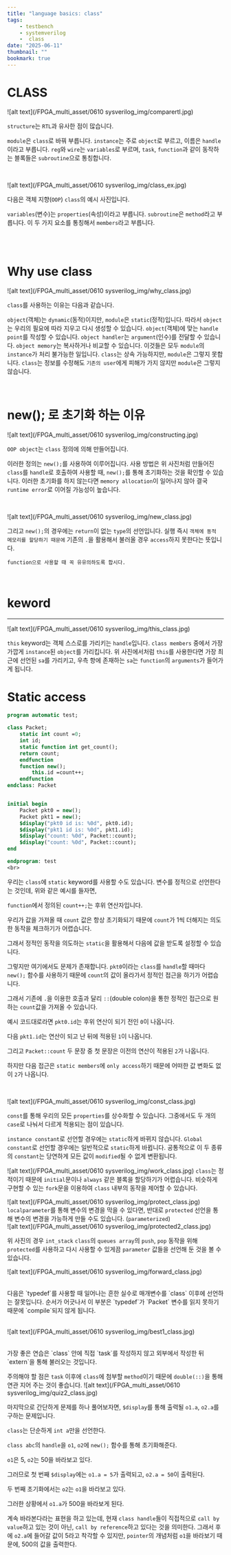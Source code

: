 ```yaml
---
title: "language basics: class"
tags:
    - testbench
    - systemverilog
    -  class
date: "2025-06-11"
thumbnail: ""
bookmark: true
---
```



# CLASS

![alt text](/FPGA_multi_asset/0610 sysverilog_img/comparertl.jpg)

`structure`는 `RTL`과 유사한 점이 많습니다.

 `module`은 `class`로 바꿔 부릅니다.
 `instance`는 주로 `object`로 부르고, 이름은 `handle`이라고 부릅니다.
 `reg`와 `wire`는 `variables`로 부르며, `task`, `function`과 같이 동작하는 블록들은 `subroutine`으로 통칭합니다.

<br>

![alt text](/FPGA_multi_asset/0610 sysverilog_img/class_ex.jpg)



다음은 객체 지향(`OOP`) `class`의 예시 사진입니다.

 `variables`(변수)는 `properties`(속성)이라고 부릅니다.
 `subroutine`은 `method`라고 부릅니다.
 이 두 가지 요소를 통칭해서 `members`라고 부릅니다.

<br>
<br>

# Why use class 

![alt text](/FPGA_multi_asset/0610 sysverilog_img/why_class.jpg)

`class`를 사용하는 이유는 다음과 같습니다.

 `object`(객체)는 `dynamic`(동적)이지만, `module`은 `static`(정적)입니다. 따라서 `object`는 우리의 필요에 따라 지우고 다시 생성할 수 있습니다.
 `object`(객체)에 맞는 `handle point`를 작성할 수 있습니다.
 `object handler`는 `argument`(인수)를 전달할 수 있습니다.
 `object memory`는 복사하거나 비교할 수 있습니다.
 이것들은 모두 `module`의 `instance`가 처리 불가능한 일입니다.
 `class`는 상속 가능하지만, `module`은 그렇지 못합니다.
 `class`는 정보를 수정해도 `기존의 user`에게 피해가 가지 않지만 `module`은 그렇지 않습니다.

<br>

# new(); 로 초기화 하는 이유

![alt text](/FPGA_multi_asset/0610 sysverilog_img/constructing.jpg)



`OOP object`는 `class` 정의에 의해 만들어집니다.

 이러한 정의는 `new();`를 사용하여 이루어집니다.
 사용 방법은 위 사진처럼 만들어진 `class`를 `handle`로 호출하여 사용할 때, `new();`를 통해 초기화하는 것을 확인할 수 있습니다.
 이러한 초기화를 하지 않는다면 `memory allocation`이 일어나지 않아 결국 `runtime error`로 이어질 가능성이 높습니다.

<br>


![alt text](/FPGA_multi_asset/0610 sysverilog_img/new_class.jpg)



그리고 `new();`의 경우에는 `return`이 없는 `type`의 선언입니다. 실행 즉시 `객체에 동적 메모리를 할당하기 때문에` 기존의 `.`을 활용해서 불러올 경우 `access`하지 못한다는 뜻입니다.

`function으로 사용할 때 꼭 유유의하도록 합시다.`

<br >

#  keword
---
![alt text](/FPGA_multi_asset/0610 sysverilog_img/this_class.jpg)

 `this` keyword는 객체 스스로를 가리키는 `handle`입니다.
 `class members` 중에서 가장 가깝게 `instance`된 `object`를 가리킵니다.
 위 사진에서처럼 `this`를 사용한다면 가장 최근에 선언된 `sa`를 가리키고, 우측 항에 존재하는 `sa`는 `function`의 `arguments`가 들어가게 됩니다.

# Static access

```systemverilog
program automatic test;

class Packet;
    static int count =0;
    int id;
    static function int get_count();
    return count;
    endfunction
    function new();
        this.id =count++;
    endfunction
endclass: Packet


initial begin
    Packet pkt0 = new();
    Packet pkt1 = new();
    $display("pkt0 id is: %0d", pkt0.id);
    $display("pkt1 id is: %0d", pkt1.id);
    $display("count: %0d", Packet::count);
    $display("count: %0d", Packet::count);
end

endprogram: test
<br>
```
우리는 `class`에 `static` keyword를 사용할 수도 있습니다. 변수를 정적으로 선언한다는 것인데, 위와 같은 예시를 들자면,

 `function`에서 정의된 `count++;`는 후위 연산자입니다.

 우리가 값을 가져올 때 `count` 값은 항상 초기화되기 때문에 `count`가 1씩 더해지는 의도한 동작을 체크하기가 어렵습니다.

 그래서 정적인 동작을 의도하는 `static`을 활용해서 다음에 값을 받도록 설정할 수 있습니다.

 그렇지만 여기에서도 문제가 존재합니다. `pkt0`이라는 `class`를 `handle`할 때마다 `new();` 함수를 사용하기 때문에 `count`의 값이 올라가서 정적인 접근을 하기가 어렵습니다.

 그래서 기존에 `.`을 이용한 호출과 달리 `::`(double colon)을 통한 정적인 접근으로 원하는 `count`값을 가져올 수 있습니다.

 예시 코드대로라면 `pkt0.id`는 후위 연산이 되기 전인 `0`이 나옵니다.

 다음 `pkt1.id`는 연산이 되고 난 뒤에 적용된 `1`이 나옵니다.

 그리고 `Packet::count` 두 문장 중 첫 문장은 이전의 연산이 적용된 `2`가 나옵니다.

 하지만 다음 접근은 `static members`에 `only access`하기 때문에 어떠한 값 변화도 없이 `2`가 나옵니다.

<br>


![alt text](/FPGA_multi_asset/0610 sysverilog_img/const_class.jpg)

`const`를 통해 우리의 모든 `properties`를 상수화할 수 있습니다. 그중에서도 두 개의 `case`로 나눠서 다르게 적용되는 점이 있습니다.

`instance constant`로 선언할 경우에는 `static`하게 바뀌지 않습니다.
`Global constant`로 선언할 경우에는 일반적으로 `static`하게 바뀝니다.
공통적으로 이 두 종류의 `constant`는 당연하게 모든 값이 `modified`될 수 없게 변환됩니다.

![alt text](/FPGA_multi_asset/0610 sysverilog_img/work_class.jpg)
`class`는 정적이기 때문에 `initial`문이나 `always` 같은 블록을 할당하기가 어렵습니다.
비슷하게 구현할 수 있는 `fork`문을 이용하여 `class` 내부의 동작을 제어할 수 있습니다.

![alt text](/FPGA_multi_asset/0610 sysverilog_img/protect_class.jpg)
`localparameter`를 통해 변수의 변경을 막을 수 있다면, 반대로 `protected` 선언을 통해 변수의 변경을 가능하게 만들 수도 있습니다. (`parameterized`)
<br>
![alt text](/FPGA_multi_asset/0610 sysverilog_img/protected2_class.jpg)
<br>

위 사진의 경우 `int_stack` `class`의 `queues array`의 `push`, `pop` 동작을 위해 `protected`를 사용하고 다시 사용할 수 있게끔 `parameter` 값들을 선언해 둔 것을 볼 수 있습니다.
<br>

![alt text](/FPGA_multi_asset/0610 sysverilog_img/forward_class.jpg)
<br>

<br>
다음은 `typedef`를 사용할 때 일어나는 흔한 실수로 매개변수를 `class` 이후에 선언하는 잘못입니다. 순서가 어긋나서 이 부분은 `typedef`가 `Packet` 변수를 읽지 못하기 때문에 `compile`되지 않게 됩니다.
<br>
<br>

![alt text](/FPGA_multi_asset/0610 sysverilog_img/best1_class.jpg)

<br>
가장 좋은 연습은 `class` 안에 직접 `task`를 작성하지 않고 외부에서 작성한 뒤 `extern`을 통해 불러오는 것입니다.

주의해야 할 점은 `task` 이후에 `class`에 첨부할 `method`이기 때문에 `double(::)`을 통해 연관 지어 주는 것이 좋습니다.
![alt text](/FPGA_multi_asset/0610 sysverilog_img/quiz2_class.jpg)

마지막으로 간단하게 문제를 하나 풀어보자면, `$display`를 통해 출력될 `o1.a`, `o2.a`를 구하는 문제입니다.

 `class`는 단순하게 `int a`만을 선언한다.

 `class abc`의 `handle`을 `o1`, `o2`에 `new();` 함수를 통해 초기화해준다.

 `o1`은 5, `o2`는 50을 바라보고 있다.

 그러므로 첫 번째 `$display`에는 `o1.a = 5`가 출력되고, `o2.a = 50`이 출력된다.

 두 번째 초기화에서는 `o2`는 `o1`을 바라보고 있다.

 그러한 상황에서 `o1.a`가 500을 바라보게 된다.

 계속 바라본다라는 표현을 하고 있는데, 현재 `class handle`들이 직접적으로 `call by value`하고 있는 것이 아닌, `call by reference`하고 있다는 것을 의미한다.
그래서 후에 `o2.a`에 들어갈 값이 5라고 착각할 수 있지만, `pointer`의 개념처럼 `o1`을 바라보기 때문에, 500의 값을 출력한다.
